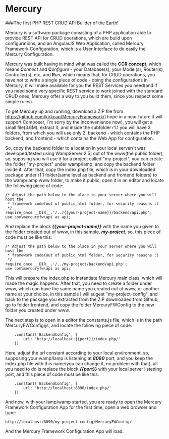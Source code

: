 # Mercury
###The first PHP REST CRUD API Builder of the Earth!

Mercury is a software package consisting of a PHP application able to provide REST API for CRUD operations, which are build upon configurations, and an AngularJS Web Application, called Mercury Framework Configuration, which is a User Interface to do easily the Mercury Configuration.

Mercury was built having in mind what was called the **CCR concept**, which means **C***onnect* and **C***onfigure* - your Database(s), your Model(s), Router(s), Controller(s), etc, and **R***un*, which means that, for CRUD operations, you have not to write a single piece of code - doing the configurations in Mercury, it will make available for you the REST Services you need(and if you need some very specific REST service to work joined with the standard CRUD ones, Mercury offer a way to you build them, since you respect some simple rules).

To get Mercury up and running, download a ZIP file from https://github.com/kirkcap/MercuryFramework(I hope in a near future it will support Composer, I´m sorry by the inconvenience now), you will get a small file(3.6M), extract it, and inside the subfolder r1.1 you will have 3 folders, from which you will use only 2: backend - which contains the PHP backend, and frontend - which contains the Web App for configuration.

So, copy the backend folder to a location in your local server(it was developed/tested using WampServer 2.5) out of the www(the public folder), so, suposing you will use it for a project called "my-project", you can create the folder "my-project" under wamp/lamp, and copy the backend folder inside it. After that, copy the index.php file, which is in your downloaded package under r1.1 folder(same level as backend and frontend folders) to the wamp/lamp www folder, to make it public, open it in an editor and locate the following piece of code:

```
/* Adjust the path below to the place in your server where you will host the
 * framework code(out of public_html folder, for security reasons :)
 */
require_once __DIR__.'/../{{your-project-name}}/backend/api.php';
use com\mercuryfw\api as api;
```


And replace the block ***{{your-project-name}}*** with the name you given to the folder created out of www, in this sample, ***my-project***, so, this piece of code must be like this:


```
/* Adjust the path below to the place in your server where you will host the
 * framework code(out of public_html folder, for security reasons :)
 */
require_once __DIR__.'/../my-project/backend/api.php';
use com\mercuryfw\api as api;
```

This will prepare the index.php to instantiate Mercury main class, which will made the magic happens.
After that, you need to create a folder under www, which can have the same name you created out of www, or another name at your choice, in this sample I will sugest "my-project-config", and back to the package you extracted from the ZIP downloaded from Github, go to folder frontend, and copy the folder MercuryFWConfig to the new folder you created under www.

The next step is to open in a editor the constants.js file, which is in the path MercuryFWConfig\js, and locate the following piece of code:

```
    .constant('BackendConfig', {
        url: 'http://localhost:{{port}}/index.php/'
    })
```

Here, adjust the *url* constant according to your local environment, so, supposing your wamp/lamp is listening at ***8090*** port, and you keep the index.php file with this name(you can change it, no problem with that), all you need to do is replace the block ***{{port}}*** with your local server listening port, and this piece of code must be like this:


```
    .constant('BackendConfig', {
        url: 'http://localhost:8090/index.php/'
    })
```

And now, with your lamp/wamp started, you are ready to open the Mercury Framework Configuration App for the first time, open a web browser and type:


```
http://localhost:8090/my-project-config/MercuryFWConfig/
```

And the Mercury Framework Configuration App will load.
